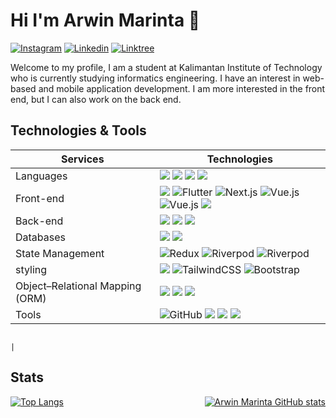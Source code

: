 # Hi I'm Arwin Marinta 👋

[![Instagram](https://img.shields.io/badge/instagram-%23E4405F.svg?&style=for-the-badge&logo=instagram&logoColor=white)](https://www.instagram.com/wynnn_1/)
[![Linkedin](https://img.shields.io/badge/linkedin-%230077B5.svg?&style=for-the-badge&logo=linkedin&logoColor=white)](https://www.linkedin.com/in/arwin-marinta-95512a256/)
[![Linktree](https://img.shields.io/badge/Linktree-%23FF0000.svg?&style=for-the-badge&logo=tree&logoColor=white)](https://link-tree.arwinmarinta.com/)





Welcome to my profile, I am a student at Kalimantan Institute of Technology who is currently studying informatics engineering. I have an interest in web-based and mobile application development. I am more interested in the front end, but I can also work on the back end.

## Technologies & Tools
| Services                        | Technologies                                                                                                                                                                              
| --------------------------------|-------------------------------------------------------------------------------------------------------------------------------------------------------------------------------------------
| Languages                       | ![](https://img.shields.io/badge/javascript%20-%23323330.svg?&style=for-the-badge&logo=javascript&logoColor=%23F7DF1E) ![](https://img.shields.io/badge/python%20-%2314354C.svg?&style=for-the-badge&logo=python&logoColor=white) ![](https://img.shields.io/badge/dart%20-%232682d4.svg?&style=for-the-badge&logo=dart&logoColor=white) ![](https://img.shields.io/badge/typescript%20-%23007ACC.svg?&style=for-the-badge&logo=typescript&logoColor=white)
| Front-end                       | ![](https://img.shields.io/badge/react%20-%233e93c0.svg?&style=for-the-badge&logo=react&logoColor=white) ![Flutter](https://img.shields.io/badge/flutter-%2302569B.svg?style=for-the-badge&logo=flutter&logoColor=white) ![Next.js](https://img.shields.io/badge/next.js-%23000000.svg?style=for-the-badge&logo=next.js&logoColor=white) ![Vue.js](https://img.shields.io/badge/vue.js-%234FC08D.svg?style=for-the-badge&logo=vue.js&logoColor=white) ![Vue.js](https://img.shields.io/badge/html5-%23E34F26.svg?&style=for-the-badge&logo=html5&logoColor=white) ![](https://img.shields.io/badge/django-%23092E20.svg?&style=for-the-badge&logo=django&logoColor=white) 
| Back-end                        | ![](https://img.shields.io/badge/express-js%20-%23404d59.svg?&style=for-the-badge) ![](https://img.shields.io/badge/django-%23092E20.svg?&style=for-the-badge&logo=django&logoColor=white) ![](https://img.shields.io/badge/nestjs%20-%23FF2D20.svg?&style=for-the-badge&logo=nestjs&logoColor=white)
| Databases                       | ![](https://img.shields.io/badge/mysql-%2300f.svg?&style=for-the-badge&logo=mysql&logoColor=white) ![](https://img.shields.io/badge/postgresql-%23336791.svg?&style=for-the-badge&logo=postgresql&logoColor=white) 
| State Management | ![Redux](https://img.shields.io/badge/redux-%23764ABC.svg?style=for-the-badge&logo=redux&logoColor=white) ![Riverpod](https://img.shields.io/badge/riverpod-%23007AFF.svg?style=for-the-badge&logoColor=white) ![Riverpod](https://img.shields.io/badge/bloc-%230098DB.svg?&style=for-the-badge&logo=bloc&logoColor=white)
| styling                         | ![](https://img.shields.io/badge/CSS-%231E90FF.svg?style=for-the-badge&logo=css&logoColor=white) ![TailwindCSS](https://img.shields.io/badge/tailwindcss-%2338B2AC.svg?style=for-the-badge&logo=tailwind-css&logoColor=white) ![Bootstrap](https://img.shields.io/badge/bootstrap-%23563D7C.svg?style=for-the-badge&logo=bootstrap&logoColor=white)
| Object–Relational Mapping (ORM) | ![](https://img.shields.io/badge/Prisma-%23D14F72.svg?style=for-the-badge&logo=prisma&logoColor=white) ![](https://img.shields.io/badge/Sequelize-%234B8BBE.svg?style=for-the-badge&logo=sequelize&logoColor=white) ![](https://img.shields.io/badge/TypeORM-%23FF0000.svg?style=for-the-badge&logo=typeorm&logoColor=white)
| Tools                           | ![GitHub](https://img.shields.io/badge/github-%23121011.svg?style=for-the-badge&logo=github&logoColor=white) ![](https://img.shields.io/badge/git%20-%23F05033.svg?&style=for-the-badge&logo=git&logoColor=white) ![](https://img.shields.io/badge/Figma-%230077B5.svg?style=for-the-badge&logo=figma&logoColor=white) ![](https://img.shields.io/badge/Postman-%23FF6C37.svg?style=for-the-badge&logo=postman&logoColor=white)
                                       
                                                                                                                                                                                                                                                                                                                                                                                                                                                                                                                                                                                                                                                                                                                                                                                                                                                                                                                                                                                                                                                                                        |




## Stats
<div  style="display: flex; flex-direction: row; justify-content: space-between;">
  <a href="https://github.com/ArwinMarinta">
    <img src="https://github-readme-stats-eight-theta.vercel.app/api/top-langs/?username=arwinmarinta&layout=compact&langs_count=8&card_width=445px&theme=material-palenight" alt="Top Langs">
  </a>
  <a href="https://github.com/ArwinMarinta/">
    <img src="https://github-readme-stats-eight-theta.vercel.app/api?username=arwinmarinta&show_icons=true&include_all_commits=true&count_private=true&theme=material-palenight" alt="Arwin Marinta GitHub stats">
  </a>
</div>

